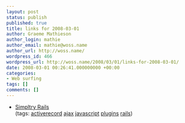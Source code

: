 ```yaml
---
layout: post
status: publish
published: true
title: links for 2008-03-01
author: Graeme Mathieson
author_login: mathie
author_email: mathie@woss.name
author_url: http://woss.name/
wordpress_id: 466
wordpress_url: http://woss.name/2008/03/01/links-for-2008-03-01/
date: 2008-03-01 00:26:41.000000000 +00:00
categories:
- Web surfing
tags: []
comments: []
---
```

<ul class="delicious">
	<li>
		<div class="delicious-link"><a href="http://rails.simpltry.com/active_jax.html">Simpltry Rails</a></div>
		<div class="delicious-tags">(tags: <a href="http://del.icio.us/mathie/activerecord">activerecord</a> <a href="http://del.icio.us/mathie/ajax">ajax</a> <a href="http://del.icio.us/mathie/javascript">javascript</a> <a href="http://del.icio.us/mathie/plugins">plugins</a> <a href="http://del.icio.us/mathie/rails">rails</a>)</div>
	</li>
</ul>
